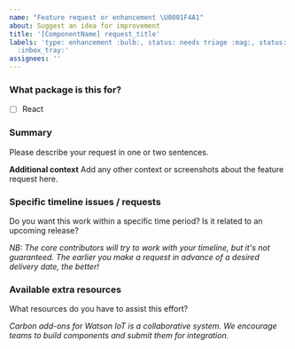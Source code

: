 ```yaml
---
name: "Feature request or enhancement \U0001F4A1"
about: Suggest an idea for improvement
title: '[ComponentName] request_title'
labels: 'type: enhancement :bulb:, status: needs triage :mag:, status: needs priority
  :inbox_tray:'
assignees: ''
---
```


<!--

Use this template if you want to request a new feature, or a change to an
existing feature.

If you'd like to request an entirely new component, please use the component request template instead.

If you are reporting a bug or problem, please use the bug template instead.

-->

### What package is this for?

- [ ] React

### Summary

Please describe your request in one or two sentences.

**Additional context** Add any other context or screenshots about the feature
request here.

### Specific timeline issues / requests

Do you want this work within a specific time period? Is it related to an
upcoming release?

_NB: The core contributors will try to work with your timeline, but it's not
guaranteed. The earlier you make a request in advance of a desired delivery
date, the better!_

### Available extra resources

What resources do you have to assist this effort?

_Carbon add-ons for Watson IoT is a collaborative system. We encourage teams to
build components and submit them for integration._
